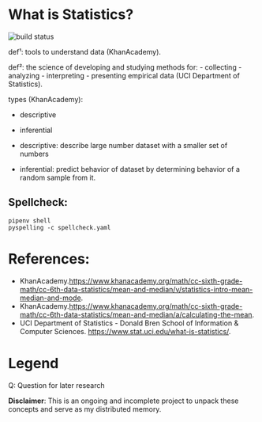 # What is Statistics?
![build status](https://github.com/praisetompane/statistics/actions/workflows/statistics.yaml/badge.svg) <br>

def¹: tools to understand data (KhanAcademy).

def²: the science of developing and studying
        methods for: 
            - collecting
            - analyzing
            - interpreting
            - presenting
        empirical data (UCI Department of Statistics).

types (KhanAcademy):
* descriptive
* inferential

* descriptive: describe large number dataset with a smaller set of numbers
* inferential: predict behavior of dataset by determining behavior of a random sample from it.
 

## Spellcheck:
```shell
pipenv shell
pyspelling -c spellcheck.yaml
```

# References:
* KhanAcademy.https://www.khanacademy.org/math/cc-sixth-grade-math/cc-6th-data-statistics/mean-and-median/v/statistics-intro-mean-median-and-mode.
* KhanAcademy.https://www.khanacademy.org/math/cc-sixth-grade-math/cc-6th-data-statistics/mean-and-median/a/calculating-the-mean.
* UCI Department of Statistics - Donald Bren School of Information & Computer Sciences. https://www.stat.uci.edu/what-is-statistics/.

# Legend
Q: Question for later research

**Disclaimer**: This is an ongoing and incomplete project to unpack these concepts and serve as my distributed memory.

